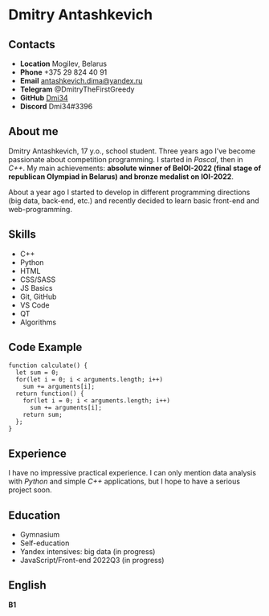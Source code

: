 # Dmitry Antashkevich
## Contacts
* **Location** Mogilev, Belarus
* **Phone** +375 29 824 40 91
* **Email** antashkevich.dima@yandex.ru
* **Telegram** @DmitryTheFirstGreedy
* **GitHub** [Dmi34](https://github.com/Dmi34)
* **Discord** Dmi34#3396

## About me
Dmitry Antashkevich, 17 y.o., school student. Three years ago I’ve become passionate about competition programming. I started in *Pascal*, then in *C++*.  My main achievements: **absolute winner of BelOI-2022 (final stage of republican Olympiad in Belarus) and bronze medalist on IOI-2022**.

About a year ago I started to develop in different programming directions (big data, back-end, etc.) and recently decided to learn basic front-end and web-programming.

## Skills
* C++
* Python
* HTML
* CSS/SASS
* JS Basics
* Git, GitHub
* VS Code
* QT
* Algorithms

## Code Example
```
function calculate() {
  let sum = 0;
  for(let i = 0; i < arguments.length; i++) 
    sum += arguments[i];
  return function() {
    for(let i = 0; i < arguments.length; i++) 
      sum += arguments[i];
    return sum;
  };
}
```

## Experience
I have no impressive practical experience. I can only mention data analysis with *Python* and simple *C++* applications, but I hope to have a serious project soon.

## Education
* Gymnasium
* Self-education
* Yandex intensives: big data (in progress)
* JavaScript/Front-end 2022Q3 (in progress)

## English
**B1**